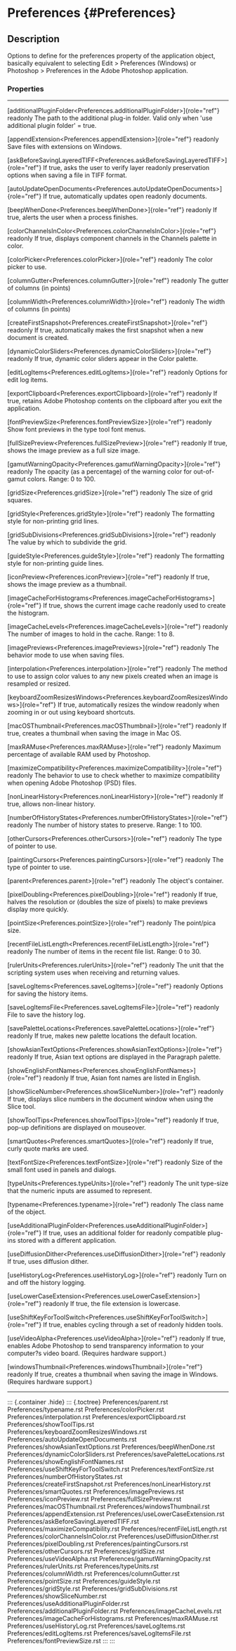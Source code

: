 Preferences {#Preferences}
===========

Description
-----------

Options to define for the preferences property of the application
object, basically equivalent to selecting Edit \> Preferences (Windows)
or Photoshop \> Preferences in the Adobe Photoshop application.

### Properties

  ------------------------------------------------------------------------------------ ------------------------------------------
  [additionalPluginFolder\<Preferences.additionalPluginFolder\>]{role="ref"} readonly  The path to the additional plug-in folder.
                                                                                       Valid only when \'use additional plugin
                                                                                       folder\' = true.

  [appendExtension\<Preferences.appendExtension\>]{role="ref"} readonly                Save files with extensions on Windows.

  [askBeforeSavingLayeredTIFF\<Preferences.askBeforeSavingLayeredTIFF\>]{role="ref"}   If true, asks the user to verify layer
  readonly                                                                             preservation options when saving a file in
                                                                                       TIFF format.

  [autoUpdateOpenDocuments\<Preferences.autoUpdateOpenDocuments\>]{role="ref"}         If true, automatically updates open
  readonly                                                                             documents.

  [beepWhenDone\<Preferences.beepWhenDone\>]{role="ref"} readonly                      If true, alerts the user when a process
                                                                                       finishes.

  [colorChannelsInColor\<Preferences.colorChannelsInColor\>]{role="ref"} readonly      If true, displays component channels in
                                                                                       the Channels palette in color.

  [colorPicker\<Preferences.colorPicker\>]{role="ref"} readonly                        The color picker to use.

  [columnGutter\<Preferences.columnGutter\>]{role="ref"} readonly                      The gutter of columns (in points)

  [columnWidth\<Preferences.columnWidth\>]{role="ref"} readonly                        The width of columns (in points)

  [createFirstSnapshot\<Preferences.createFirstSnapshot\>]{role="ref"} readonly        If true, automatically makes the first
                                                                                       snapshot when a new document is created.

  [dynamicColorSliders\<Preferences.dynamicColorSliders\>]{role="ref"} readonly        If true, dynamic color sliders appear in
                                                                                       the Color palette.

  [editLogItems\<Preferences.editLogItems\>]{role="ref"} readonly                      Options for edit log items.

  [exportClipboard\<Preferences.exportClipboard\>]{role="ref"} readonly                If true, retains Adobe Photoshop contents
                                                                                       on the clipboard after you exit the
                                                                                       application.

  [fontPreviewSize\<Preferences.fontPreviewSize\>]{role="ref"} readonly                Show font previews in the type tool font
                                                                                       menus.

  [fullSizePreview\<Preferences.fullSizePreview\>]{role="ref"} readonly                If true, shows the image preview as a full
                                                                                       size image.

  [gamutWarningOpacity\<Preferences.gamutWarningOpacity\>]{role="ref"} readonly        The opacity (as a percentage) of the
                                                                                       warning color for out-of-gamut colors.
                                                                                       Range: 0 to 100.

  [gridSize\<Preferences.gridSize\>]{role="ref"} readonly                              The size of grid squares.

  [gridStyle\<Preferences.gridStyle\>]{role="ref"} readonly                            The formatting style for non-printing grid
                                                                                       lines.

  [gridSubDivisions\<Preferences.gridSubDivisions\>]{role="ref"} readonly              The value by which to subdivide the grid.

  [guideStyle\<Preferences.guideStyle\>]{role="ref"} readonly                          The formatting style for non-printing
                                                                                       guide lines.

  [iconPreview\<Preferences.iconPreview\>]{role="ref"} readonly                        If true, shows the image preview as a
                                                                                       thumbnail.

  [imageCacheForHistograms\<Preferences.imageCacheForHistograms\>]{role="ref"}         If true, shows the current image cache
  readonly                                                                             used to create the histogram.

  [imageCacheLevels\<Preferences.imageCacheLevels\>]{role="ref"} readonly              The number of images to hold in the cache.
                                                                                       Range: 1 to 8.

  [imagePreviews\<Preferences.imagePreviews\>]{role="ref"} readonly                    The behavior mode to use when saving
                                                                                       files.

  [interpolation\<Preferences.interpolation\>]{role="ref"} readonly                    The method to use to assign color values
                                                                                       to any new pixels created when an image is
                                                                                       resampled or resized.

  [keyboardZoomResizesWindows\<Preferences.keyboardZoomResizesWindows\>]{role="ref"}   If true, automatically resizes the window
  readonly                                                                             when zooming in or out using keyboard
                                                                                       shortcuts.

  [macOSThumbnail\<Preferences.macOSThumbnail\>]{role="ref"} readonly                  If true, creates a thumbnail when saving
                                                                                       the image in Mac OS.

  [maxRAMuse\<Preferences.maxRAMuse\>]{role="ref"} readonly                            Maximum percentage of available RAM used
                                                                                       by Photoshop.

  [maximizeCompatibility\<Preferences.maximizeCompatibility\>]{role="ref"} readonly    The behavior to use to check whether to
                                                                                       maximize compatibility when opening Adobe
                                                                                       Photoshop (PSD) files.

  [nonLinearHistory\<Preferences.nonLinearHistory\>]{role="ref"} readonly              If true, allows non-linear history.

  [numberOfHistoryStates\<Preferences.numberOfHistoryStates\>]{role="ref"} readonly    The number of history states to preserve.
                                                                                       Range: 1 to 100.

  [otherCursors\<Preferences.otherCursors\>]{role="ref"} readonly                      The type of pointer to use.

  [paintingCursors\<Preferences.paintingCursors\>]{role="ref"} readonly                The type of pointer to use.

  [parent\<Preferences.parent\>]{role="ref"} readonly                                  The object\'s container.

  [pixelDoubling\<Preferences.pixelDoubling\>]{role="ref"} readonly                    If true, halves the resolution or (doubles
                                                                                       the size of pixels) to make previews
                                                                                       display more quickly.

  [pointSize\<Preferences.pointSize\>]{role="ref"} readonly                            The point/pica size.

  [recentFileListLength\<Preferences.recentFileListLength\>]{role="ref"} readonly      The number of items in the recent file
                                                                                       list. Range: 0 to 30.

  [rulerUnits\<Preferences.rulerUnits\>]{role="ref"} readonly                          The unit that the scripting system uses
                                                                                       when receiving and returning values.

  [saveLogItems\<Preferences.saveLogItems\>]{role="ref"} readonly                      Options for saving the history items.

  [saveLogItemsFile\<Preferences.saveLogItemsFile\>]{role="ref"} readonly              File to save the history log.

  [savePaletteLocations\<Preferences.savePaletteLocations\>]{role="ref"} readonly      If true, makes new palette locations the
                                                                                       default location.

  [showAsianTextOptions\<Preferences.showAsianTextOptions\>]{role="ref"} readonly      If true, Asian text options are displayed
                                                                                       in the Paragraph palette.

  [showEnglishFontNames\<Preferences.showEnglishFontNames\>]{role="ref"} readonly      If true, Asian font names are listed in
                                                                                       English.

  [showSliceNumber\<Preferences.showSliceNumber\>]{role="ref"} readonly                If true, displays slice numbers in the
                                                                                       document window when using the Slice tool.

  [showToolTips\<Preferences.showToolTips\>]{role="ref"} readonly                      If true, pop-up definitions are displayed
                                                                                       on mouseover.

  [smartQuotes\<Preferences.smartQuotes\>]{role="ref"} readonly                        If true, curly quote marks are used.

  [textFontSize\<Preferences.textFontSize\>]{role="ref"} readonly                      Size of the small font used in panels and
                                                                                       dialogs.

  [typeUnits\<Preferences.typeUnits\>]{role="ref"} readonly                            The unit type-size that the numeric inputs
                                                                                       are assumed to represent.

  [typename\<Preferences.typename\>]{role="ref"} readonly                              The class name of the object.

  [useAdditionalPluginFolder\<Preferences.useAdditionalPluginFolder\>]{role="ref"}     If true, uses an additional folder for
  readonly                                                                             compatible plug-ins stored with a
                                                                                       different application.

  [useDiffusionDither\<Preferences.useDiffusionDither\>]{role="ref"} readonly          If true, uses diffusion dither.

  [useHistoryLog\<Preferences.useHistoryLog\>]{role="ref"} readonly                    Turn on and off the history logging.

  [useLowerCaseExtension\<Preferences.useLowerCaseExtension\>]{role="ref"} readonly    If true, the file extension is lowercase.

  [useShiftKeyForToolSwitch\<Preferences.useShiftKeyForToolSwitch\>]{role="ref"}       If true, enables cycling through a set of
  readonly                                                                             hidden tools.

  [useVideoAlpha\<Preferences.useVideoAlpha\>]{role="ref"} readonly                    If true, enables Adobe Photoshop to send
                                                                                       transparency information to your
                                                                                       computer?s video board. (Requires hardware
                                                                                       support.)

  [windowsThumbnail\<Preferences.windowsThumbnail\>]{role="ref"} readonly              If true, creates a thumbnail when saving
                                                                                       the image in Windows. (Requires hardware
                                                                                       support.)
  ------------------------------------------------------------------------------------ ------------------------------------------

::: {.container .hide}
::: {.toctree}
Preferences/parent.rst Preferences/typename.rst
Preferences/colorPicker.rst Preferences/interpolation.rst
Preferences/exportClipboard.rst Preferences/showToolTips.rst
Preferences/keyboardZoomResizesWindows.rst
Preferences/autoUpdateOpenDocuments.rst
Preferences/showAsianTextOptions.rst Preferences/beepWhenDone.rst
Preferences/dynamicColorSliders.rst Preferences/savePaletteLocations.rst
Preferences/showEnglishFontNames.rst
Preferences/useShiftKeyForToolSwitch.rst Preferences/textFontSize.rst
Preferences/numberOfHistoryStates.rst
Preferences/createFirstSnapshot.rst Preferences/nonLinearHistory.rst
Preferences/smartQuotes.rst Preferences/imagePreviews.rst
Preferences/iconPreview.rst Preferences/fullSizePreview.rst
Preferences/macOSThumbnail.rst Preferences/windowsThumbnail.rst
Preferences/appendExtension.rst Preferences/useLowerCaseExtension.rst
Preferences/askBeforeSavingLayeredTIFF.rst
Preferences/maximizeCompatibility.rst
Preferences/recentFileListLength.rst
Preferences/colorChannelsInColor.rst Preferences/useDiffusionDither.rst
Preferences/pixelDoubling.rst Preferences/paintingCursors.rst
Preferences/otherCursors.rst Preferences/gridSize.rst
Preferences/useVideoAlpha.rst Preferences/gamutWarningOpacity.rst
Preferences/rulerUnits.rst Preferences/typeUnits.rst
Preferences/columnWidth.rst Preferences/columnGutter.rst
Preferences/pointSize.rst Preferences/guideStyle.rst
Preferences/gridStyle.rst Preferences/gridSubDivisions.rst
Preferences/showSliceNumber.rst
Preferences/useAdditionalPluginFolder.rst
Preferences/additionalPluginFolder.rst Preferences/imageCacheLevels.rst
Preferences/imageCacheForHistograms.rst Preferences/maxRAMuse.rst
Preferences/useHistoryLog.rst Preferences/saveLogItems.rst
Preferences/editLogItems.rst Preferences/saveLogItemsFile.rst
Preferences/fontPreviewSize.rst
:::
:::
